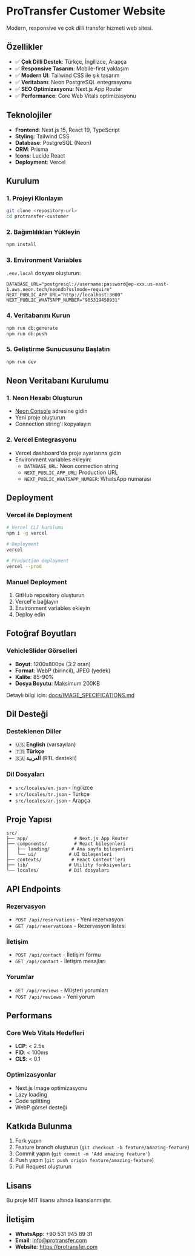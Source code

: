 # ProTransfer Customer Website

Modern, responsive ve çok dilli transfer hizmeti web sitesi.

## Özellikler

- ✅ **Çok Dilli Destek**: Türkçe, İngilizce, Arapça
- ✅ **Responsive Tasarım**: Mobile-first yaklaşım
- ✅ **Modern UI**: Tailwind CSS ile şık tasarım
- ✅ **Veritabanı**: Neon PostgreSQL entegrasyonu
- ✅ **SEO Optimizasyonu**: Next.js App Router
- ✅ **Performance**: Core Web Vitals optimizasyonu

## Teknolojiler

- **Frontend**: Next.js 15, React 19, TypeScript
- **Styling**: Tailwind CSS
- **Database**: PostgreSQL (Neon)
- **ORM**: Prisma
- **Icons**: Lucide React
- **Deployment**: Vercel

## Kurulum

### 1. Projeyi Klonlayın
```bash
git clone <repository-url>
cd protransfer-customer
```

### 2. Bağımlılıkları Yükleyin
```bash
npm install
```

### 3. Environment Variables
`.env.local` dosyası oluşturun:
```env
DATABASE_URL="postgresql://username:password@ep-xxx.us-east-1.aws.neon.tech/neondb?sslmode=require"
NEXT_PUBLIC_APP_URL="http://localhost:3000"
NEXT_PUBLIC_WHATSAPP_NUMBER="905319458931"
```

### 4. Veritabanını Kurun
```bash
npm run db:generate
npm run db:push
```

### 5. Geliştirme Sunucusunu Başlatın
```bash
npm run dev
```

## Neon Veritabanı Kurulumu

### 1. Neon Hesabı Oluşturun
- [Neon Console](https://console.neon.tech/) adresine gidin
- Yeni proje oluşturun
- Connection string'i kopyalayın

### 2. Vercel Entegrasyonu
- Vercel dashboard'da proje ayarlarına gidin
- Environment variables ekleyin:
  - `DATABASE_URL`: Neon connection string
  - `NEXT_PUBLIC_APP_URL`: Production URL
  - `NEXT_PUBLIC_WHATSAPP_NUMBER`: WhatsApp numarası

## Deployment

### Vercel ile Deployment
```bash
# Vercel CLI kurulumu
npm i -g vercel

# Deployment
vercel

# Production deployment
vercel --prod
```

### Manuel Deployment
1. GitHub repository oluşturun
2. Vercel'e bağlayın
3. Environment variables ekleyin
4. Deploy edin

## Fotoğraf Boyutları

### VehicleSlider Görselleri
- **Boyut**: 1200x800px (3:2 oran)
- **Format**: WebP (birincil), JPEG (yedek)
- **Kalite**: 85-90%
- **Dosya Boyutu**: Maksimum 200KB

Detaylı bilgi için: [docs/IMAGE_SPECIFICATIONS.md](./docs/IMAGE_SPECIFICATIONS.md)

## Dil Desteği

### Desteklenen Diller
- 🇺🇸 **English** (varsayılan)
- 🇹🇷 **Türkçe**
- 🇸🇦 **العربية** (RTL destekli)

### Dil Dosyaları
- `src/locales/en.json` - İngilizce
- `src/locales/tr.json` - Türkçe
- `src/locales/ar.json` - Arapça

## Proje Yapısı

```
src/
├── app/                 # Next.js App Router
├── components/          # React bileşenleri
│   ├── landing/        # Ana sayfa bileşenleri
│   └── ui/            # UI bileşenleri
├── contexts/           # React Context'leri
├── lib/               # Utility fonksiyonları
└── locales/           # Dil dosyaları
```

## API Endpoints

### Rezervasyon
- `POST /api/reservations` - Yeni rezervasyon
- `GET /api/reservations` - Rezervasyon listesi

### İletişim
- `POST /api/contact` - İletişim formu
- `GET /api/contact` - İletişim mesajları

### Yorumlar
- `GET /api/reviews` - Müşteri yorumları
- `POST /api/reviews` - Yeni yorum

## Performans

### Core Web Vitals Hedefleri
- **LCP**: < 2.5s
- **FID**: < 100ms
- **CLS**: < 0.1

### Optimizasyonlar
- Next.js Image optimizasyonu
- Lazy loading
- Code splitting
- WebP görsel desteği

## Katkıda Bulunma

1. Fork yapın
2. Feature branch oluşturun (`git checkout -b feature/amazing-feature`)
3. Commit yapın (`git commit -m 'Add amazing feature'`)
4. Push yapın (`git push origin feature/amazing-feature`)
5. Pull Request oluşturun

## Lisans

Bu proje MIT lisansı altında lisanslanmıştır.

## İletişim

- **WhatsApp**: +90 531 945 89 31
- **Email**: info@protransfer.com
- **Website**: https://protransfer.com